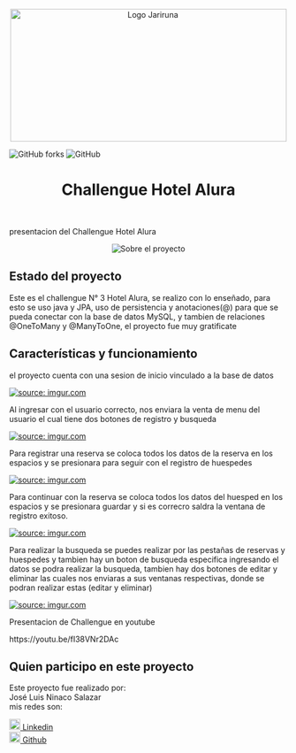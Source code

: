 <p align="center">
  <img width="500" height="240" alt="Logo Jariruna" src="https://i.imgur.com/LeC0ObC.png">
</p>
<img alt="GitHub forks" src="https://img.shields.io/github/forks/jariruna/Conversor_de_divisas?style=social">
<img alt="GitHub" src="https://img.shields.io/github/license/jariruna/Conversor_de_divisas">
<h1 align="center"> Challengue Hotel Alura</h1>
</br>
<p>presentacion del Challengue Hotel Alura</p>
<p align="center">
  <img alt="Sobre el proyecto" src="https://i.imgur.com/eeNAGq2.png">
</p>
<h2>Estado del proyecto</h2>
<p>Este es el challengue N° 3 Hotel Alura, se realizo con lo enseñado, para esto se uso java y JPA, uso de persistencia y anotaciones(@) para que se pueda conectar con la base de datos MySQL, y tambien de relaciones @OneToMany y @ManyToOne, el proyecto fue muy gratificate </p>
<h2>Características y funcionamiento</h2>
<p>el proyecto cuenta con una sesion de inicio vinculado a la base de datos</p>

<a href="https://imgur.com/yMRq1f3"><img src="https://i.imgur.com/yMRq1f3.png" title="source: imgur.com" /></a>

<p>Al ingresar con el usuario correcto, nos enviara la venta de menu del usuario el cual tiene dos botones de registro y busqueda</p>

<a href="https://imgur.com/JPKLyDG"><img src="https://i.imgur.com/JPKLyDG.png" title="source: imgur.com" /></a>

<p>Para registrar una reserva se coloca todos los datos de la reserva en los espacios y se presionara para seguir con el registro de huespedes</p>

<a href="https://imgur.com/l4zX4g1"><img src="https://i.imgur.com/l4zX4g1.png" title="source: imgur.com" /></a>

<p>Para continuar con la reserva se coloca todos los datos del huesped en los espacios  y se presionara guardar y si es correcro saldra la ventana de registro exitoso.</p>

<a href="https://imgur.com/gmgJgcZ"><img src="https://i.imgur.com/gmgJgcZ.png" title="source: imgur.com" /></a>

<p>Para realizar la busqueda se puedes realizar por las pestañas de reservas y huespedes y tambien hay un boton de busqueda especifica ingresando el datos se podra realizar la busqueda, tambien hay dos botones de editar y eliminar las cuales nos enviaras a sus ventanas respectivas, donde se podran realizar estas (editar y eliminar)</p>

<a href="https://imgur.com/GnRlENC"><img src="https://i.imgur.com/GnRlENC.png" title="source: imgur.com" /></a>
<p>Presentacion de Challengue en youtube</p>
https://youtu.be/fI38VNr2DAc

<h2>Quien participo en este proyecto</h2>
<p>Este proyecto fue realizado por: </br>
 José Luis Ninaco Salazar </br>
 mis redes son: </br>
 
 <img width="20" height="20" alt="sObre el proyecto" src="https://i.imgur.com/i1C76JK.png"><a href="https://www.linkedin.com/in/jose-luis-ninaco-salazar/"> Linkedin</a></br>
 <img width="20" height="20" alt="sObre el proyecto" src="https://i.imgur.com/gl9zji1.png"><a href="https://github.com/Jariruna"> Github</a>
